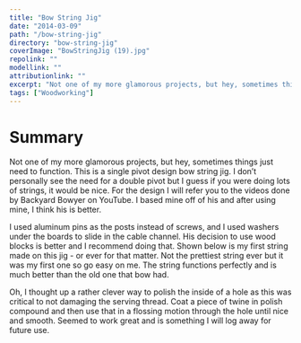 ```yaml
---
title: "Bow String Jig"
date: "2014-03-09"
path: "/bow-string-jig"
directory: "bow-string-jig"
coverImage: "BowStringJig (19).jpg"
repolink: ""
modellink: ""
attributionlink: ""
excerpt: "Not one of my more glamorous projects, but hey, sometimes things just need to function. This is a single pivot design bow string jig."
tags: ["Woodworking"]
---
```


# Summary

Not one of my more glamorous projects, but hey, sometimes things just need to function. This is a single pivot design bow string jig. I don’t personally see the need for a double pivot but I guess if you were doing lots of strings, it would be nice. For the design I will refer you to the videos done by Backyard Bowyer on YouTube. I based mine off of his and after using mine, I think his is better.

I used aluminum pins as the posts instead of screws, and I used washers under the boards to slide in the cable channel. His decision to use wood blocks is better and I recommend doing that. Shown below is my first string made on this jig - or ever for that matter. Not the prettiest string ever but it was my first one so go easy on me. The string functions perfectly and is much better than the old one that bow had.

Oh, I thought up a rather clever way to polish the inside of a hole as this was critical to not damaging the serving thread. Coat a piece of twine in polish compound and then use that in a flossing motion through the hole until nice and smooth. Seemed to work great and is something I will log away for future use.

